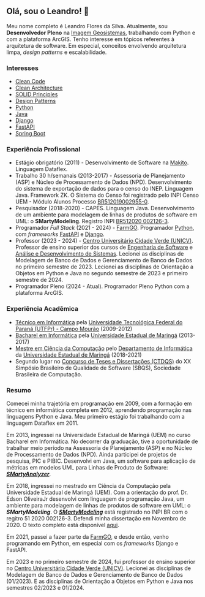 ## Olá, sou o Leandro! 👋

Meu nome completo é Leandro Flores da Silva.
Atualmente, sou **Desenvolvedor Pleno** na [Imagem Geosistemas](https://www.img.com.br/pt-br/home), trabalhando com Python e com a plataforma ArcGIS.
Tenho interesse em tópicos referentes à arquitetura de software. Em especial, conceitos envolvendo arquitetura limpa, *design patterns* e escalabilidade.

### Interesses
- [Clean Code](https://www.amazon.com/Clean-Code-Handbook-Software-Craftsmanship/dp/0132350882)
- [Clean Architecture](https://www.amazon.com/Clean-Architecture-Craftsmans-Software-Structure/dp/0134494164)
- [SOLID Principles](https://www.amazon.com/Practical-Guide-SOLID-Design-Principles/dp/B0C2RZDX12)
- [Design Patterns](https://refactoring.guru/design-patterns)
- [Python](https://www.python.org/)
- [Java](https://www.java.com/pt-BR/)
- [Django](https://www.djangoproject.com/)
- [FastAPI](https://fastapi.tiangolo.com/)
- [Spring Boot](https://spring.io/projects/spring-boot)

### Experiência Profissional

- Estágio obrigatório (2011) - Desenvolvimento de Software na [Makito](https://makito.com.br/). Linguagem Dataflex.
- Trabalho 30 h/semanais (2013-2017) - Assessoria de Planejamento (ASP) e Núcleo de Processamento de Dados (NPD). Desenvolvimento do sistema de exportação de dados para o censo do INEP. Linguagem Java. Framework ZK. O Sistema do Censo foi registrado pelo INPI Censo UEM - Módulo Alunos Processo [BR512019002955-0](https://www.cpr.uem.br/pite/index.php/portfolio-de-tecnologias/3409-censo-uem-modulo-alunos).
- Pesquisador (2018-2020) - CAPES. Linguagem Java. Desenvolvimento de um ambiente para modelagem de linhas de produtos de software em UML: o **SMartyModeling**. Registro INPI [BR512020 002126-3](https://www.cpr.uem.br/pite/index.php/portfolio-de-tecnologias/3411-smartymodeling).
- Programador *Full Stack* (2021 - 2024) - [FarmGO](https://farmgo.com.br/). Programador [Python](https://www.python.org/), com *frameworks* [FastAPI](https://fastapi.tiangolo.com/) e [Django](https://www.djangoproject.com/).
- Professor (2023 - 2024) - [Centro Universitário Cidade Verde (UNICV)](https://unicv.edu.br/). Professor de ensino superior dos cursos de [Engenharia de Software](https://cursos.unifcv.edu.br/graduacao/engenharia-de-software) e [Análise e Desenvolvimento de Sistemas](https://cursos.unifcv.edu.br/graduacao/analise-e-desenvolvimento-de-sistemas). Lecionei as disciplinas de Modelagem de Banco de Dados e Gerenciamento de Banco de Dados no primeiro semestre de 2023. Lecionei as disciplinas de Orientação a Objetos em Python e Java no segundo semestre de 2023 e primeiro semestre de 2024. 
- Programador Pleno (2024 - Atual). Programador Pleno Python com a plataforma ArcGIS.

### Experiência Acadêmica

- [Técnico em Informática](https://www.utfpr.edu.br/cursos/tecnico/integrado/tecnico-integrado-em-informatica) pela [Universidade Tecnológica Federal do Paraná (UTFPr) - Campo Mourão](https://www.utfpr.edu.br/campus/campomourao/home) (2009-2012)
- [Bacharel em Informática](http://www.pen.uem.br/site/public/curso/a99a3305e6ffbd5db96ef5506978504214b31397) pela [Universidade Estadual de Maringá](https://www.uem.br/) (2013-2017)
- [Mestre em Ciência da Computação](https://pcc.uem.br/apresentacao) pelo [Departamento de Informática](https://www.uem.br/din/pos-graduacao) da [Universidade Estadual de Maringá](https://www.uem.br/) (2018-2021)
- Segundo lugar no [Concurso de Teses e Dissertações (CTDQS)](https://dl.acm.org/doi/10.1145/3493244.3493274) do XX Simpósio Brasileiro de Qualidade de Software (SBQS), Sociedade Brasileira de Computação.


### Resumo

Comecei minha trajetória em programação em 2009, com a formação em técnico em informática completa em 2012, aprendendo programação nas linguagens Python e Java. Meu primeiro estágio foi trabalhando com a linguagem Dataflex em 2011.


Em 2013, ingressei na Universidade Estadual de Maringá (UEM) no curso Bacharel em Informática. No decorrer da graduação, tive a oportunidade de trabalhar meio período na Assessoria de Planejamento (ASP) e no Núcleo de Processamento de Dados (NPD). Ainda participei de projetos de pesquisa, PIC e PIBIC. Desenvolvi em Java, um software para aplicação de métricas em modelos UML para Linhas de Produto de Software: [***SMartyAnalyzer***](https://github.com/leandroflores/smarty_analyzer). 


Em 2018, ingressei no mestrado em Ciência da Computação pela Universidade Estadual de Maringá (UEM). Com a orientação do prof. Dr. Edson OliveiraJr desenvolvi com linguagem de programação Java, um ambiente para modelagem de linhas de produtos de software em UML: o ***SMartyModeling***. O [***SMartyModeling***](https://github.com/leandroflores/smartymodeling_eng) está registrado no INPI BR com o regitro 51 2020 002126-3. Defendi minha dissertação em Novembro de 2020. O texto completo está disponível [aqui](http://repositorio.uem.br:8080/jspui/handle/1/7554).

Em 2021, passei a fazer parte da [FarmGO](https://farmgo.com.br/), e desde então, venho programando em Python, em especial com os *frameworks* Django e FastAPI.

Em 2023 e no primeiro semestre de 2024, fui professor de ensino superior no [Centro Universitário Cidade Verde (UNICV)](https://unicv.edu.br/). Lecionei as disciplinas de Modelagem de Banco de Dados e Gerenciamento de Banco de Dados (01/2023). E as disciplinas de Orientação a Objetos em Python e Java nos semestres 02/2023 e 01/2024. 


